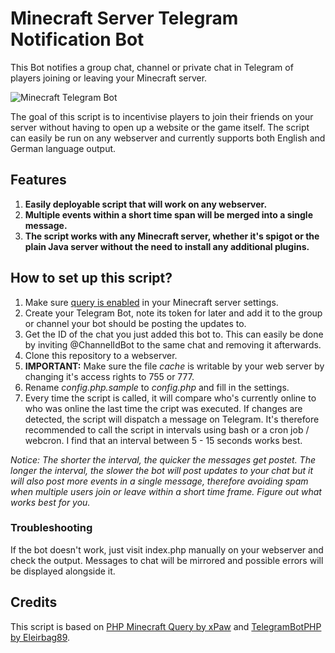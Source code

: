 # Minecraft Server Telegram Notification Bot

This Bot notifies a group chat, channel or private chat in Telegram of players joining or leaving your Minecraft server.

![Minecraft Telegram Bot](https://i.imgur.com/uYDPugw.png)

The goal of this script is to incentivise players to join their friends on your server without having to open up a website or the game itself. The script can easily be run on any webserver and currently supports both English and German language output.

## Features

1. **Easily deployable script that will work on any webserver.**
2. **Multiple events within a short time span will be merged into a single message.**
3. **The script works with any Minecraft server, whether it's spigot or the plain Java server without the need to install any additional plugins.**

## How to set up this script?

1. Make sure [query is enabled](https://minecraft.gamepedia.com/Server.properties) in your Minecraft server settings.
2. Create your Telegram Bot, note its token for later and add it to the group or channel your bot should be posting the updates to.
3. Get the ID of the chat you just added this bot to. This can easily be done by inviting @ChannelIdBot to the same chat and removing it afterwards.
4. Clone this repository to a webserver.
5. **IMPORTANT:** Make sure the file _cache_ is writable by your web server by changing it's access rights to 755 or 777.
6. Rename _config.php.sample_ to _config.php_ and fill in the settings.
7. Every time the script is called, it will compare who's currently online to who was online the last time the cript was executed. If changes are detected, the script will dispatch a message on Telegram. It's therefore recommended to call the script in intervals using bash or a cron job / webcron. I find that an interval between 5 - 15 seconds works best.

_Notice: The shorter the interval, the quicker the messages get postet. The longer the interval, the slower the bot will post updates to your chat but it will also post more events in a single message, therefore avoiding spam when multiple users join or leave within a short time frame. Figure out what works best for you._

### Troubleshooting

If the bot doesn't work, just visit index.php manually on your webserver and check the output. Messages to chat will be mirrored and possible errors will be displayed alongside it.

## Credits

This script is based on [PHP Minecraft Query by xPaw](https://github.com/xPaw/PHP-Minecraft-Query) and [TelegramBotPHP by Eleirbag89](https://github.com/Eleirbag89/TelegramBotPHP).
